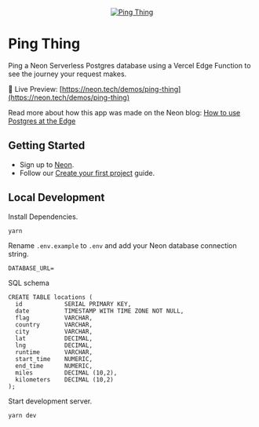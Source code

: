 <p align="center">
  <a href="http://neon.tech/demos/ping-thing">
    <img alt="Ping Thing" src="http://neon.tech/demos/ping-thing/static/open-graph-image.jpg" />
  </a>
</p>

# Ping Thing

Ping a Neon Serverless Postgres database using a Vercel Edge Function to see the journey your request makes.

🚀 Live Preview: [https://neon.tech/demos/ping-thing](https://neon.tech/demos/ping-thing)

Read more about how this app was made on the Neon blog: [How to use Postgres at the Edge](https://neon.tech/blog/how-to-use-postgres-at-the-edge)

## Getting Started

- Sign up to [Neon](https://neon.tech/).
- Follow our [Create your first project](https://neon.tech/docs/get-started-with-neon/setting-up-a-project) guide.

## Local Development

Install Dependencies.

```
yarn
```

Rename `.env.example` to `.env` and add your Neon database connection string.

```
DATABASE_URL=
```

SQL schema

```
CREATE TABLE locations (
  id            SERIAL PRIMARY KEY,
  date          TIMESTAMP WITH TIME ZONE NOT NULL,
  flag          VARCHAR,
  country       VARCHAR,
  city          VARCHAR,
  lat           DECIMAL,
  lng           DECIMAL,
  runtime       VARCHAR,
  start_time    NUMERIC,
  end_time      NUMERIC,
  miles         DECIMAL (10,2),
  kilometers    DECIMAL (10,2)
);
```

Start development server.

```
yarn dev
```
